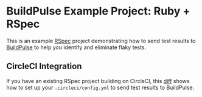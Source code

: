 # BuildPulse Example Project: Ruby + RSpec

This is an example [RSpec](https://rspec.info/) project demonstrating how to send test results to [BuildPulse](https://buildpulse.io) to help you identify and eliminate flaky tests.

## CircleCI Integration

If you have an existing RSpec project building on CircleCI, this [diff](https://github.com/Workshop64/buildpulse-example-rspec/compare/7d2004e...circle-ci) shows how to set up your `.circleci/config.yml` to send test results to BuildPulse.
